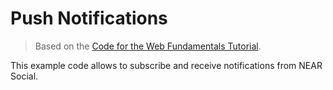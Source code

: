 # Push Notifications

> Based on the [Code for the Web Fundamentals Tutorial](https://codelabs.developers.google.com/codelabs/push-notifications/).

This example code allows to subscribe and receive notifications from NEAR Social.